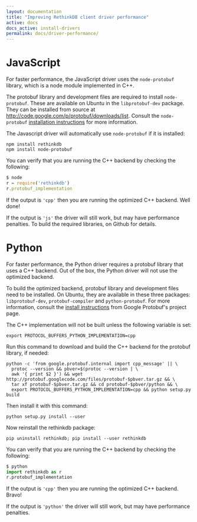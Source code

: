 ```yaml
---
layout: documentation
title: "Improving RethinkDB client driver performance"
active: docs
docs_active: install-drivers
permalink: docs/driver-performance/
---
```


# JavaScript #

For faster performance, the JavaScript driver uses the `node-protobuf` library,
which is a node module implemented in C++.

The protobuf library and development files are required to install `node-protobuf`. These are
available on Ubuntu in the `libprotobuf-dev` package. They can be installed from source
at http://code.google.com/p/protobuf/downloads/list. Consult the `node-protobuf`
[installation instructions](https://github.com/fuwaneko/node-protobuf) for more information.

The Javascript driver will automatically use `node-protobuf` if it is installed:

```
npm install rethinkdb
npm install node-protobuf
```

You can verify that you are running the C++ backend by checking the following:

```javascript
$ node
r = require('rethinkdb')
r.protobuf_implementation
```
If the output is `'cpp'` then you are running the optimized C++ backend. Well done!

If the output is `'js'` the driver will still work, but may have performance
penalties. To build the required libraries,  on
Github for details.

# Python #

For faster performance, the Python driver requires a protobuf library that
uses a C++ backend. Out of the box, the Python driver will not use the
optimized backend.

To build the optimized backend, protobuf library and development files
need to be installed.  On Ubuntu, they are available in these three
packages: `libprotobuf-dev`, `protobuf-compiler` and
`python-protobuf`. For more information, consult the [install
instructions](https://code.google.com/p/protobuf/source/browse/trunk/python/README.txt?r=388#78)
from Google Protobuf's project page.

The C++ implementation will not be built unless the following variable is set:

```
export PROTOCOL_BUFFERS_PYTHON_IMPLEMENTATION=cpp
```

Run this command to download and build the C++ backend for the protobuf library, if needed:

```
python -c 'from google.protobuf.internal import cpp_message' || \
  protoc --version && pbver=$(protoc --version | \
  awk '{ print $2 }') && wget http://protobuf.googlecode.com/files/protobuf-$pbver.tar.gz && \
  tar xf protobuf-$pbver.tar.gz && cd protobuf-$pbver/python && \
  export PROTOCOL_BUFFERS_PYTHON_IMPLEMENTATION=cpp && python setup.py build
```

Then install it with this command:

```
python setup.py install --user
```

Now reinstall the rethinkdb package:

```
pip uninstall rethinkdb; pip install --user rethinkdb
```

You can verify that you are running the C++ backend by checking the following:

```py
$ python
import rethinkdb as r
r.protobuf_implementation
```

If the output is `'cpp'` then you are running the optimized C++ backend. Bravo!

If the output is `'python'` the driver will still work, but may have performance
penalties.
